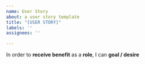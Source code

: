 ```yaml
---
name: User Story
about: a user story template
title: "[USER STORY]"
labels: ''
assignees: ''

---
```


In order to **receive benefit** as a **role**, I can **goal / desire**
